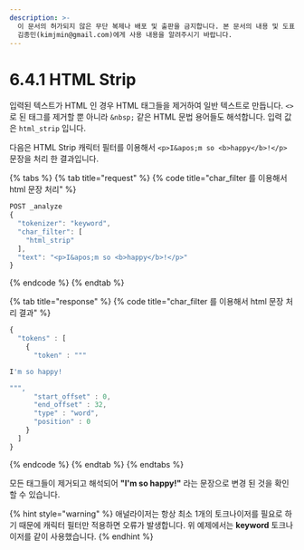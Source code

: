 ```yaml
---
description: >-
  이 문서의 허가되지 않은 무단 복제나 배포 및 출판을 금지합니다. 본 문서의 내용 및 도표 등을 인용하고자 하는 경우 출처를 명시하고
  김종민(kimjmin@gmail.com)에게 사용 내용을 알려주시기 바랍니다.
---
```


# 6.4.1 HTML Strip

  입력된 텍스트가 HTML 인 경우 HTML 태그들을 제거하여 일반 텍스트로 만듭니다. `<>`로 된 태그를 제거할 뿐 아니라 `&nbsp;` 같은 HTML 문법 용어들도 해석합니다. 입력 값은 `html_strip` 입니다.

  다음은 HTML Strip 캐릭터 필터를 이용해서 `<p>I&apos;m so <b>happy</b>!</p>` 문장을 처리 한 결과입니다.

{% tabs %}
{% tab title="request" %}
{% code title="char\_filter 를 이용해서 html 문장 처리" %}
```javascript
POST _analyze
{
  "tokenizer": "keyword",
  "char_filter": [
    "html_strip"
  ],
  "text": "<p>I&apos;m so <b>happy</b>!</p>"
}
```
{% endcode %}
{% endtab %}

{% tab title="response" %}
{% code title="char\_filter 를 이용해서 html 문장 처리 결과" %}
```javascript
{
  "tokens" : [
    {
      "token" : """

I'm so happy!

""",
      "start_offset" : 0,
      "end_offset" : 32,
      "type" : "word",
      "position" : 0
    }
  ]
}
```
{% endcode %}
{% endtab %}
{% endtabs %}

  모든 태그들이 제거되고 해석되어 **"I'm so happy!"** 라는 문장으로 변경 된 것을 확인할 수 있습니다.

{% hint style="warning" %}
애널라이저는 항상 최소 1개의 토크나이저를 필요로 하기 때문에 캐릭터 필터만 적용하면 오류가 발생합니다. 위 예제에서는 **keyword** 토크나이저를 같이 사용했습니다.
{% endhint %}

